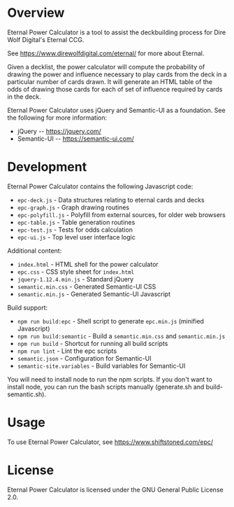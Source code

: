 # Overview

Eternal Power Calculator is a tool to assist the deckbuilding process
for Dire Wolf Digital's Eternal CCG.

See https://www.direwolfdigital.com/eternal/ for more about Eternal.

Given a decklist, the power calculator will compute the probability of
drawing the power and influence necessary to play cards from the deck
in a particular number of cards drawn.  It will generate an HTML table
of the odds of drawing those cards for each of set of influence
required by cards in the deck.

Eternal Power Calculator uses jQuery and Semantic-UI as a foundation.
See the following for more information:

* jQuery -- https://jquery.com/
* Semantic-UI -- https://semantic-ui.com/

# Development

Eternal Power Calculator contains the following Javascript code:

* `epc-deck.js` - Data structures relating to eternal cards and decks
* `epc-graph.js` - Graph drawing routines
* `epc-polyfill.js` - Polyfill from external sources, for older web browsers
* `epc-table.js` - Table generation routines
* `epc-test.js` - Tests for odds calculation
* `epc-ui.js` - Top level user interface logic

Additional content:

* `index.html` - HTML shell for the power calculator
* `epc.css` - CSS style sheet for `index.html`
* `jquery-1.12.4.min.js` - Standard jQuery
* `semantic.min.css` - Generated Semantic-UI CSS
* `semantic.min.js` - Generated Semantic-UI Javascript

Build support:

* `npm run build:epc` - Shell script to generate `epc.min.js` (minified Javascript)
* `npm run build:semantic` - Build a `semantic.min.css` and `semantic.min.js`
* `npm run build` - Shortcut for running all build scripts
* `npm run lint` - Lint the epc scripts
* `semantic.json` - Configuration for Semantic-UI 
* `semantic-site.variables` - Build variables for Semantic-UI

You will need to install node to run the npm scripts. If you don't want
to install node, you can run the bash scripts manually (generate.sh and
build-semantic.sh).

# Usage

To use Eternal Power Calculator, see https://www.shiftstoned.com/epc/

# License

Eternal Power Calculator is licensed under the GNU General Public License 2.0.
